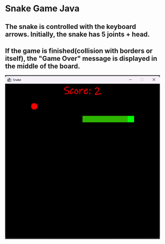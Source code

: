 # Snake Game Java
## The snake is controlled with the keyboard arrows. Initially, the snake has 5 joints + head. 
## If the game is finished(collision with borders or itself), the "Game Over" message is displayed in the middle of the board.
![Snake Game ScreenShot](https://github.com/Nick2818/snakeGameJava/blob/main/snakeImg.png?raw=true)
